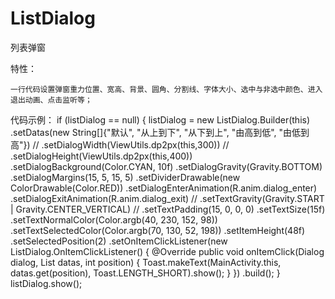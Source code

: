 # ListDialog
列表弹窗


特性：

	一行代码设置弹窗重力位置、宽高、背景、圆角、分割线、字体大小、选中与非选中颜色、进入退出动画、点击监听等；


	
	
代码示例：
		if (listDialog == null) {
                    listDialog = new ListDialog.Builder(this)
                            .setDatas(new String[]{"默认", "从上到下", "从下到上", "由高到低", "由低到高"})
//                            .setDialogWidth(ViewUtils.dp2px(this,300))
//                            .setDialogHeight(ViewUtils.dp2px(this,400))
                            .setDialogBackground(Color.CYAN, 10f)
                            .setDialogGravity(Gravity.BOTTOM)
                            .setDialogMargins(15, 5, 15, 5)
                            .setDividerDrawable(new ColorDrawable(Color.RED))
                            .setDialogEnterAnimation(R.anim.dialog_enter)
                            .setDialogExitAnimation(R.anim.dialog_exit)
//                            .setTextGravity(Gravity.START | Gravity.CENTER_VERTICAL)
//                            .setTextPadding(15, 0, 0, 0)
                            .setTextSize(15f)
                            .setTextNormalColor(Color.argb(40, 230, 152, 98))
                            .setTextSelectedColor(Color.argb(70, 130, 52, 198))
                            .setItemHeight(48f)
                            .setSelectedPosition(2)
                            .setOnItemClickListener(new ListDialog.OnItemClickListener() {
                                @Override
                                public void onItemClick(Dialog dialog, List<String> datas, int position) {
                                    Toast.makeText(MainActivity.this, datas.get(position), Toast.LENGTH_SHORT).show();
                                }
                            })
                            .build();
                }
                listDialog.show();


